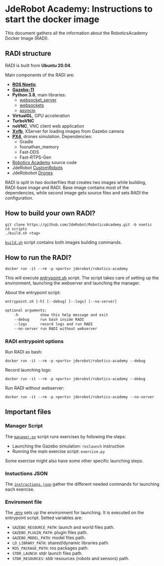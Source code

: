 # JdeRobot Academy: Instructions to start the docker image

This document gathers all the information about the RoboticsAcademy Docker Image (RADI). 

## RADI structure

RADI is built from **Ubuntu 20.04**.

Main components of the RADI are:

- [**ROS Noetic**](http://wiki.ros.org/noetic)
- [**Gazebo-11**](http://gazebosim.org/)
- **Python 3.8**, main libraries:
    - [websocket_server](https://pypi.org/project/websocket-server/)
    - [websockets](https://pypi.org/project/websockets/)
    - [asyncio](https://pypi.org/project/asyncio/)
- **VirtualGL**, GPU acceleration
- **TurboVNC**
- **noVNC**, VNC client web application 
- [**Xvfb**](https://www.x.org/releases/X11R7.6/doc/man/man1/Xvfb.1.xhtml), XServer for loading images from Gazebo camera
- [**PX4**](https://github.com/PX4/PX4-Autopilot), drones simulation. Dependencies:
    - Gradle
    - foonathan_memory
    - Fast-DDS
    - Fast-RTPS-Gen
- [Robotics Academy](https://github.com/JdeRobot/RoboticsAcademy) source code
- JdeRobot [CustomRobots](https://github.com/JdeRobot/CustomRobots)
- JdeRobobot [Drones](https://github.com/JdeRobot/drones)


RADI is split in two dockerfiles that creates two images while building, RADI-base image and RADI. Base image contains most of the dependencies, while second image gets source files and sets RADI the configuration.

## How to build your own RADI?
```
git clone https://github.com/JdeRobot/RoboticsAcademy.git -b noetic
cd scripts
./build.sh <tag>
```

[`build.sh`](build.sh) script contains both images building commands.

## How to run the RADI?
```
docker run -it --rm -p <ports> jderobot/robotics-academy
```

This will execute [entrypoint.sh](entrypoint.sh) script. The script takes care of setting up the environment, launching the webserver and launching the manager.

About the entrypoint script:

```txt
entrypoint.sh [-h] [--debug] [--logs] [--no-server]

optional arguments:
    -h          show this help message and exit
    --debug     run bash inside RADI
    --logs      record logs and run RADI
    --no-server run RADI without webserver
```

### RADI entrypoint options
Run RADI as bash:
```
docker run -it --rm -p <ports> jderobot/robotics-academy --debug
```

Record launching logs:
```
docker run -it --rm -p <ports> jderobot/robotics-academy --debug
```

Run RADI without webserver:
```
docker run -it --rm -p <ports> jderobot/robotics-academy --no-server
```

## Important files

### Manager Script
The [`manager.py`](manager.py) script runs exercises by following the steps:

- Launching the Gazebo simulation: `roslaunch` instruction
- Running the main exercise script: `exercise.py`

Some exercise might also have some other specific launching steps.

### Instuctions JSON
The [`instructions.json`](instructions.json) gather the different needed commands for launching each exercise.

### Enviroment file
The [.env](.env) sets up the environment for launching. It is executed on the entrypoint script. Setted variables are:
- `GAZEBO_RESOURCE_PATH`: launch and world files path.
- `GAZEBO_PLUGIN_PATH`: plugin files path.
- `GAZEBO_MODEL_PATH`: model files path.
- `LD_LIBRARY_PATH`: shared/dynamic libraries path.
- `ROS_PACKAGE_PATH`: ros packages path.
- `STDR_LAUNCH`: stdr launch files path.
- `STDR_RESOURCES`: stdr resources (robots and sensors) path.